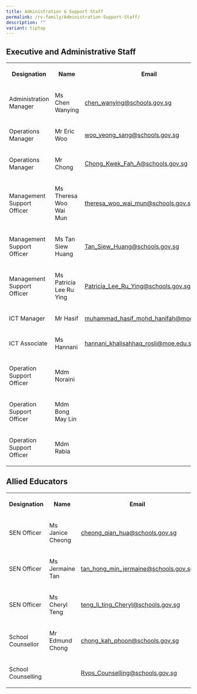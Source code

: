 ```yaml
---
title: Administration & Support Staff
permalink: /rv-family/Administration-Support-Staff/
description: ""
variant: tiptap
---
```

<h2>Executive and Administrative Staff</h2>
<table style="minWidth: 75px">
<colgroup>
<col>
<col>
<col>
</colgroup>
<tbody>
<tr>
<th rowspan="1" colspan="1">
<p>Designation</p>
</th>
<th rowspan="1" colspan="1">
<p>Name</p>
</th>
<th rowspan="1" colspan="1">
<p>Email</p>
</th>
</tr>
<tr>
<td rowspan="1" colspan="1">
<p>Administration Manager</p>
</td>
<td rowspan="1" colspan="1">
<p>Ms Chen Wanying</p>
</td>
<td rowspan="1" colspan="1">
<p><a href="mailto:chen_wanying@schools.gov.sg" rel="noopener noreferrer nofollow" target="_blank">chen_wanying@schools.gov.sg</a>
</p>
</td>
</tr>
<tr>
<td rowspan="1" colspan="1">
<p>Operations Manager</p>
</td>
<td rowspan="1" colspan="1">
<p>Mr Eric Woo</p>
</td>
<td rowspan="1" colspan="1">
<p><a href="mailto:woo_yeong_sang@schools.gov.sg" rel="noopener noreferrer nofollow" target="_blank">woo_yeong_sang@schools.gov.sg</a>
</p>
</td>
</tr>
<tr>
<td rowspan="1" colspan="1">
<p>Operations Manager</p>
</td>
<td rowspan="1" colspan="1">
<p>Mr Chong</p>
</td>
<td rowspan="1" colspan="1">
<p><a href="mailto:Chong_Kwek_Fah_A@schools.gov.sg" rel="noopener noreferrer nofollow" target="_blank">Chong_Kwek_Fah_A@schools.gov.sg</a>
</p>
</td>
</tr>
<tr>
<td rowspan="1" colspan="1">
<p>Management Support Officer</p>
</td>
<td rowspan="1" colspan="1">
<p>Ms Theresa Woo Wai Mun</p>
</td>
<td rowspan="1" colspan="1">
<p><a href="mailto:theresa_woo_wai_mun@schools.gov.sg" rel="noopener noreferrer nofollow" target="_blank">theresa_woo_wai_mun@schools.gov.sg</a>
</p>
</td>
</tr>
<tr>
<td rowspan="1" colspan="1">
<p>Management Support Officer</p>
</td>
<td rowspan="1" colspan="1">
<p>Ms Tan Siew Huang</p>
</td>
<td rowspan="1" colspan="1">
<p><a href="mailto:Tan_Siew_Huang@schools.gov.sg" rel="noopener noreferrer nofollow" target="_blank">Tan_Siew_Huang@schools.gov.sg</a>
</p>
</td>
</tr>
<tr>
<td rowspan="1" colspan="1">
<p>Management Support Officer</p>
</td>
<td rowspan="1" colspan="1">
<p>Ms Patricia Lee Ru Ying</p>
</td>
<td rowspan="1" colspan="1">
<p><a href="mailto:Patricia_Lee_Ru_Ying@schools.gov.sg" rel="noopener noreferrer nofollow" target="_blank">Patricia_Lee_Ru_Ying@schools.gov.sg</a>
</p>
</td>
</tr>
<tr>
<td rowspan="1" colspan="1">
<p>ICT Manager</p>
</td>
<td rowspan="1" colspan="1">
<p>Mr Hasif</p>
</td>
<td rowspan="1" colspan="1">
<p><a href="mailto:muhammad_hasif_mohd_hanifah@moe.edu.sg" rel="noopener noreferrer nofollow" target="_blank">muhammad_hasif_mohd_hanifah@moe.edu.sg</a>
</p>
</td>
</tr>
<tr>
<td rowspan="1" colspan="1">
<p>ICT Associate</p>
</td>
<td rowspan="1" colspan="1">
<p>Ms Hannani</p>
</td>
<td rowspan="1" colspan="1">
<p><a href="mailto:hannani_khalisahhaq_rosli@moe.edu.sg" rel="noopener noreferrer nofollow" target="_blank">hannani_khalisahhaq_rosli@moe.edu.sg</a>
</p>
</td>
</tr>
<tr>
<td rowspan="1" colspan="1">
<p>Operation Support Officer</p>
</td>
<td rowspan="1" colspan="1">
<p>Mdm Noraini</p>
</td>
<td rowspan="1" colspan="1">
<p>&nbsp;</p>
</td>
</tr>
<tr>
<td rowspan="1" colspan="1">
<p>Operation Support Officer</p>
</td>
<td rowspan="1" colspan="1">
<p>Mdm Bong May Lin</p>
</td>
<td rowspan="1" colspan="1">
<p>&nbsp;</p>
</td>
</tr>
<tr>
<td rowspan="1" colspan="1">
<p>Operation Support Officer</p>
</td>
<td rowspan="1" colspan="1">
<p>Mdm Rabia</p>
</td>
<td rowspan="1" colspan="1">
<p>&nbsp;</p>
</td>
</tr>
</tbody>
</table>
<h2>Allied Educators</h2>
<table style="minWidth: 75px">
<colgroup>
<col>
<col>
<col>
</colgroup>
<tbody>
<tr>
<th rowspan="1" colspan="1">
<p>Designation</p>
</th>
<th rowspan="1" colspan="1">
<p>Name</p>
</th>
<th rowspan="1" colspan="1">
<p>Email</p>
</th>
</tr>
<tr>
<td rowspan="1" colspan="1">
<p>SEN Officer</p>
</td>
<td rowspan="1" colspan="1">
<p>Ms Janice Cheong</p>
</td>
<td rowspan="1" colspan="1">
<p><a href="mailto:cheong_qian_hua@schools.gov.sg" rel="noopener noreferrer nofollow" target="_blank">cheong_qian_hua@schools.gov.sg</a>
</p>
</td>
</tr>
<tr>
<td rowspan="1" colspan="1">
<p>SEN Officer</p>
</td>
<td rowspan="1" colspan="1">
<p>Ms Jermaine Tan</p>
</td>
<td rowspan="1" colspan="1">
<p><a href="mailto:Tan_Hong_Min_Jermaine@schools.gov.sg" rel="noopener noreferrer nofollow" target="_blank">tan_hong_min_jermaine@schools.gov.sg</a>
</p>
</td>
</tr>
<tr>
<td rowspan="1" colspan="1">
<p>SEN Officer</p>
</td>
<td rowspan="1" colspan="1">
<p>Ms Cheryl Teng</p>
</td>
<td rowspan="1" colspan="1">
<p><a href="mailto:Teng_Li_Ting_Cheryl@schools.gov.sg" rel="noopener noreferrer nofollow" target="_blank">teng_li_ting_Cheryl@schools.gov.sg</a>
</p>
</td>
</tr>
<tr>
<td rowspan="1" colspan="1">
<p>School Counsellor</p>
</td>
<td rowspan="1" colspan="1">
<p>Mr Edmund Chong</p>
</td>
<td rowspan="1" colspan="1">
<p><a href="mailto:chong_kah_phoon@schools.gov.sg" rel="noopener noreferrer nofollow" target="_blank">chong_kah_phoon@schools.gov.sg</a>
</p>
</td>
</tr>
<tr>
<td rowspan="1" colspan="1">
<p>School Counselling</p>
</td>
<td rowspan="1" colspan="1">
<p></p>
</td>
<td rowspan="1" colspan="1">
<p><a href="mailto:Rvps_Counselling@schools.gov.sg" rel="noopener noreferrer nofollow" target="_blank">Rvps_Counselling@schools.gov.sg</a>
</p>
</td>
</tr>
</tbody>
</table>
<p></p>